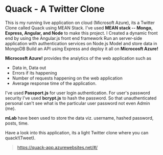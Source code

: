 
# Quack - A Twitter Clone
This is my running live application on cloud (Microsoft Azure), its a Twitter Clone called Quack using MEAN Stack.
I've used **MEAN stack -- Mongo, Express, Angular, and Node** to make this project.
I Created a dynamic front end by using the Angular.js front end framework Run an server-side application with authentication services on Node.js Model and store data in MongoDB Build an API using Express and deploy it all on **Microcosft Azure!**

**Microcosft Azure!** provides the analytics of the web application such as 
- Data in, Data out 
- Errors if its happening 
- Number of requests happening on the web application 
- Average response time of the application.

I've used **Passport.js** for user login authentication. For user's password security I've used **bcrypt.js** to hash the password. So that unauthenticated personal can't see what is the particular user password not even Admin (me).

**mLab** have been used to store the data viz. username, hashed password, posts, time.

Have a look into this application, its a light Twitter clone where you can quack!(Tweet).
> https://quack-app.azurewebsites.net/#/
